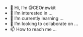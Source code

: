- 👋 Hi, I’m @CEOnewkit
- 👀 I’m interested in ...
- 🌱 I’m currently learning ...
- 💞️ I’m looking to collaborate on ...
- 📫 How to reach me ...

<!---
CEOnewkit/CEOnewkit is a ✨ special ✨ repository because its `README.md` (this file) appears on your GitHub profile.
You can click the Preview link to take a look at your changes.
--->
